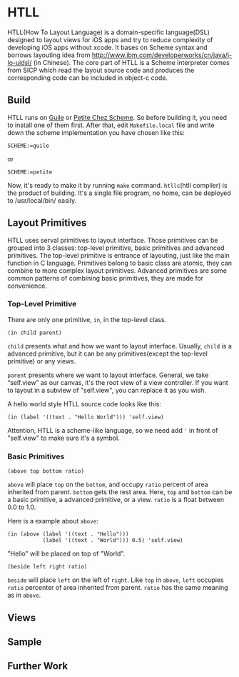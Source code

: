 HTLL
====

HTLL(How To Layout Language) is a domain-specific language(DSL)
designed to layout views for iOS apps and try to reduce complexity of
developing iOS apps without xcode. It bases on Scheme syntax and
borrows layouting idea from
http://www.ibm.com/developerworks/cn/java/j-lo-uidsl/ (in
Chinese). The core part of HTLL is a Scheme interpreter comes from
SICP which read the layout source code and produces the corresponding
code can be included in object-c code.

Build
-----

HTLL runs on [Guile](http://www.gnu.org/software/guile/) or [Petite
Chez Scheme](http://www.scheme.com/petitechezscheme.html). So before
building it, you need to install one of them first. After that, edit
`Makefile.local` file and write down the scheme implementation you
have chosen like this:

    SCHEME:=guile

or

    SCHEME:=petite

Now, it's ready to make it by running `make` command. `htllc`(htll
compiler) is the product of building. It's a single file program, no
home, can be deployed to /usr/local/bin/ easily.

Layout Primitives
-----------------

HTLL uses serval primitives to layout interface. Those primitives can
be grouped into 3 classes: top-level primitive, basic primitives and
advanced primitives. The top-level primitive is entrance of layouting,
just like the main function in C language. Primitives belong to basic
class are atomic, they can combine to more complex layout
primitives. Advanced primitives are some common patterns of combining
basic primitives, they are made for convenience.

### Top-Level Primitive

There are only one primitive, `in`, in the top-level class.

    (in child parent)

`child` presents what and how we want to layout interface. Usually,
`child` is a advanced primitive, but it can be any primitives(except
the top-level primitive) or any views.

`parent` presents where we want to layout interface. General, we take
“self.view” as our canvas, it's the root view of a view controller. If
you want to layout in a subview of "self.view", you can replace it as
you wish.

A hello world style HTLL source code looks like this:

    (in (label '((text . "Hello World"))) 'self.view)

Attention, HTLL is a scheme-like language, so we need add `'` in front
of "self.view" to make sure it's a symbol.

### Basic Primitives

    (above top bottom ratio)

`above` will place `top` on the `bottom`, and occupy `ratio` percent
of area inherited from parent. `bottom` gets the rest area. Here,
`top` and `bottom` can be a basic primitive, a advanced primitive, or
a view. `ratio` is a float between 0.0 to 1.0.

Here is a example about `above`:

    (in (above (label '((text . "Hello")))
               (label '((text . "World"))) 0.5) 'self.view)

"Hello" will be placed on top of "World".

    (beside left right ratio)

`beside` will place `left` on the left of `right`. Like `top` in
`above`, `left` occupies `ratio` percenter of area inherited from
parent. `ratio` has the same meaning as in `above`.

Views
-----

Sample
------

Further Work
------------
